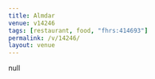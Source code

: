 ```yaml
---
title: Almdar
venue: v14246
tags: [restaurant, food, "fhrs:414693"]
permalink: /v/14246/
layout: venue
---
```

null